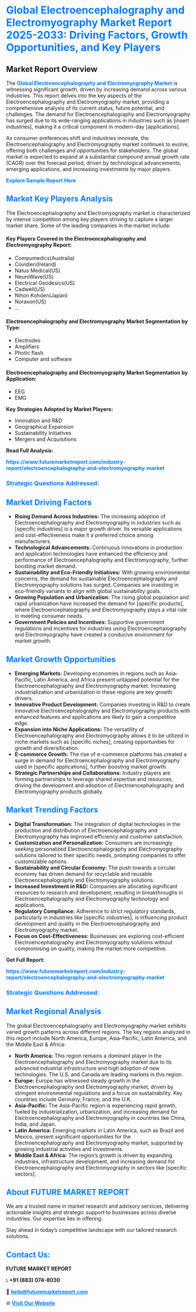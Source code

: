 <h1 style="color: #007BFF;">Global Electroencephalography and Electromyography Market Report 2025-2033: Driving Factors, Growth Opportunities, and Key Players</h1>

<section id="overview">
<h2>Market Report Overview</h2>
<p>The <a href="https://www.futuremarketreport.com/industry-report/electroencephalography-and-electromyography-market" style="color: #007BFF; text-decoration: none;"><strong>Global Electroencephalography and Electromyography Market</strong></a> is witnessing significant growth, driven by increasing demand across various industries. This report delves into the key aspects of the Electroencephalography and Electromyography market, providing a comprehensive analysis of its current status, future potential, and challenges. The demand for Electroencephalography and Electromyography has surged due to its wide-ranging applications in industries such as [insert industries], making it a critical component in modern-day [applications].</p>
<p>As consumer preferences shift and industries innovate, the Electroencephalography and Electromyography market continues to evolve, offering both challenges and opportunities for stakeholders. The global market is expected to expand at a substantial compound annual growth rate (CAGR) over the forecast period, driven by technological advancements, emerging applications, and increasing investments by major players.</p>
</section>

<section id="overview">
<p><a href="https://www.futuremarketreport.com/request-sample/reportId=108310" style="color: #007BFF; text-decoration: none;"><strong>Explore Sample Report Here</strong></a></p>
</section>

<section id="key-players">
<h2 style="color: #007BFF;">Market Key Players Analysis</h2>
<p>The Electroencephalography and Electromyography market is characterized by intense competition among key players striving to capture a larger market share. Some of the leading companies in the market include:</p>
<h4>Key Players Covered in the Electroencephalography and Electromyography Report:</h4>
<ul><li>Compumedics(Australia)</li><li>Covidien(Ireland)</li><li>Natus Medical(US)</li><li>NeuroWave(US)</li><li>Electrical Geodesics(US)</li><li>Cadwell(US)</li><li>Nihon Kohden(Japan)</li><li>Noraxon(US)</li><li>...</li></ul>
<h4>Electroencephalography and Electromyography Market Segmentation by Type:</h4>
<ul><li>Electrodes</li><li>Amplifiers</li><li>Photic flash</li><li>Computer and software</li></ul>

<h4>Electroencephalography and Electromyography Market Segmentation by Application:</h4>
<ul><li>EEG</li><li>EMG</li></ul>
<p><strong>Key Strategies Adopted by Market Players:</strong></p>
<ul>
<li>Innovation and R&D</li>
<li>Geographical Expansion</li>
<li>Sustainability Initiatives</li>
<li>Mergers and Acquisitions</li>
</ul>
</section>

<section>
<p><strong>Read Full Analysis: </strong></p><a href="https://www.futuremarketreport.com/industry-report/electroencephalography-and-electromyography-market" style="color: #007BFF; text-decoration: none;"><strong>https://www.futuremarketreport.com/industry-report/electroencephalography-and-electromyography-market</strong></a>
<h3 style="color: #007BFF;">Strategic Questions Addressed:</h3>
</section>

<section id="driving-factors">
<h2 style="color: #007BFF;">Market Driving Factors</h2>
<ul>
<li><strong>Rising Demand Across Industries:</strong> The increasing adoption of Electroencephalography and Electromyography in industries such as [specific industries] is a major growth driver. Its versatile applications and cost-effectiveness make it a preferred choice among manufacturers.</li>
<li><strong>Technological Advancements:</strong> Continuous innovations in production and application technologies have enhanced the efficiency and performance of Electroencephalography and Electromyography, further boosting market demand.</li>
<li><strong>Sustainability and Eco-Friendly Initiatives:</strong> With growing environmental concerns, the demand for sustainable Electroencephalography and Electromyography solutions has surged. Companies are investing in eco-friendly variants to align with global sustainability goals.</li>
<li><strong>Growing Population and Urbanization:</strong> The rising global population and rapid urbanization have increased the demand for [specific products], where Electroencephalography and Electromyography plays a vital role in meeting consumer needs.</li>
<li><strong>Government Policies and Incentives:</strong> Supportive government regulations and incentives for industries using Electroencephalography and Electromyography have created a conducive environment for market growth.</li>
</ul>
</section>

<section id="growth-opportunities">
<h2 style="color: #007BFF;">Market Growth Opportunities</h2>
<ul>
<li><strong>Emerging Markets:</strong> Developing economies in regions such as Asia-Pacific, Latin America, and Africa present untapped potential for the Electroencephalography and Electromyography market. Increasing industrialization and urbanization in these regions are key growth drivers.</li>
<li><strong>Innovative Product Development:</strong> Companies investing in R&D to create innovative Electroencephalography and Electromyography products with enhanced features and applications are likely to gain a competitive edge.</li>
<li><strong>Expansion into Niche Applications:</strong> The versatility of Electroencephalography and Electromyography allows it to be utilized in niche markets such as [specific niches], creating opportunities for growth and diversification.</li>
<li><strong>E-commerce Growth:</strong> The rise of e-commerce platforms has created a surge in demand for Electroencephalography and Electromyography used in [specific applications], further boosting market growth.</li>
<li><strong>Strategic Partnerships and Collaborations:</strong> Industry players are forming partnerships to leverage shared expertise and resources, driving the development and adoption of Electroencephalography and Electromyography products globally.</li>
</ul>
</section>

<section id="trending-factors">
<h2 style="color: #007BFF;">Market Trending Factors</h2>
<ul>
<li><strong>Digital Transformation:</strong> The integration of digital technologies in the production and distribution of Electroencephalography and Electromyography has improved efficiency and customer satisfaction.</li>
<li><strong>Customization and Personalization:</strong> Consumers are increasingly seeking personalized Electroencephalography and Electromyography solutions tailored to their specific needs, prompting companies to offer customizable options.</li>
<li><strong>Sustainability and Circular Economy:</strong> The push towards a circular economy has driven demand for recyclable and reusable Electroencephalography and Electromyography solutions.</li>
<li><strong>Increased Investment in R&D:</strong> Companies are allocating significant resources to research and development, resulting in breakthroughs in Electroencephalography and Electromyography technology and applications.</li>
<li><strong>Regulatory Compliance:</strong> Adherence to strict regulatory standards, particularly in industries like [specific industries], is influencing product development and quality in the Electroencephalography and Electromyography market.</li>
<li><strong>Focus on Cost-Effectiveness:</strong> Businesses are exploring cost-efficient Electroencephalography and Electromyography solutions without compromising on quality, making the market more competitive.</li>
</ul>
</section>

<section>
<p><strong>Get Full Report: </strong></p><a href="https://www.futuremarketreport.com/industry-report/electroencephalography-and-electromyography-market" style="color: #007BFF; text-decoration: none;"><strong>https://www.futuremarketreport.com/industry-report/electroencephalography-and-electromyography-market</strong></a>
<h3 style="color: #007BFF;">Strategic Questions Addressed:</h3>
</section>


<section id="regional-analysis">
<h2 style="color: #007BFF;">Market Regional Analysis</h2>
<p>The global Electroencephalography and Electromyography market exhibits varied growth patterns across different regions. The key regions analyzed in this report include North America, Europe, Asia-Pacific, Latin America, and the Middle East & Africa:</p>
<ul>
<li><strong>North America:</strong> This region remains a dominant player in the Electroencephalography and Electromyography market due to its advanced industrial infrastructure and high adoption of new technologies. The U.S. and Canada are leading markets in this region.</li>
<li><strong>Europe:</strong> Europe has witnessed steady growth in the Electroencephalography and Electromyography market, driven by stringent environmental regulations and a focus on sustainability. Key countries include Germany, France, and the U.K.</li>
<li><strong>Asia-Pacific:</strong> The Asia-Pacific region is experiencing rapid growth, fueled by industrialization, urbanization, and increasing demand for Electroencephalography and Electromyography in countries like China, India, and Japan.</li>
<li><strong>Latin America:</strong> Emerging markets in Latin America, such as Brazil and Mexico, present significant opportunities for the Electroencephalography and Electromyography market, supported by growing industrial activities and investments.</li>
<li><strong>Middle East & Africa:</strong> The region’s growth is driven by expanding industries, infrastructure development, and increasing demand for Electroencephalography and Electromyography in sectors like [specific sectors].</li>
</ul>
</section>

<footer>
<h2 style="color: #007BFF;">About FUTURE MARKET REPORT</h2>
<p>We are a trusted name in market research and advisory services, delivering actionable insights and strategic support to businesses across diverse industries. Our expertise lies in offering:</p>

<p>Stay ahead in today’s competitive landscape with our tailored research solutions.</p>

<h2 style="color: #007BFF;">Contact Us:</h2>
<p><strong>FUTURE MARKET REPORT</strong></p>
<p>📞 <strong>+91 (883) 074-8030</strong></p>
<p>📧 <strong><a href="mailto:help@futuremarketreport.com" style="color: #007BFF;">help@futuremarketreport.com</a></strong></p>
<p>🌐 <strong><a href="https://www.futuremarketreport.com/" style="color: #007BFF;">Visit Our Website</a></strong></p>
</footer>